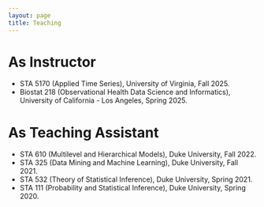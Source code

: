 ```yaml
---
layout: page
title: Teaching
---
```


# As Instructor

- STA 5170 (Applied Time Series), University of Virginia, Fall 2025.
- Biostat 218 (Observational Health Data Science and Informatics), University of California - Los Angeles, Spring 2025.

# As Teaching Assistant

- STA 610 (Multilevel and Hierarchical Models), Duke University, Fall 2022.
- STA 325 (Data Mining and Machine Learning), Duke University, Fall 2021.
- STA 532 (Theory of Statistical Inference), Duke University, Spring 2021.
- STA 111 (Probability and Statistical Inference), Duke University, Spring 2020.
